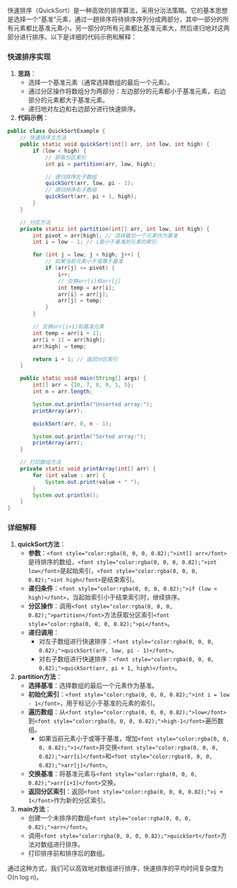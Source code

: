 <font style="color:rgba(0, 0, 0, 0.82);">快速排序（QuickSort）是一种高效的排序算法，采用分治法策略。它的基本思想是选择一个“基准”元素，通过一趟排序将待排序序列分成两部分，其中一部分的所有元素都比基准元素小，另一部分的所有元素都比基准元素大，然后递归地对这两部分进行排序。以下是详细的代码示例和解释：</font>

### <font style="color:rgba(0, 0, 0, 0.82);">快速排序实现</font>
1. **<font style="color:rgba(0, 0, 0, 0.82);">思路</font>**<font style="color:rgba(0, 0, 0, 0.82);">：</font>
    - <font style="color:rgba(0, 0, 0, 0.82);">选择一个基准元素（通常选择数组的最后一个元素）。</font>
    - <font style="color:rgba(0, 0, 0, 0.82);">通过分区操作将数组分为两部分：左边部分的元素都小于基准元素，右边部分的元素都大于基准元素。</font>
    - <font style="color:rgba(0, 0, 0, 0.82);">递归地对左边和右边部分进行快速排序。</font>
2. **<font style="color:rgba(0, 0, 0, 0.82);">代码示例</font>**<font style="color:rgba(0, 0, 0, 0.82);">：</font>

```java
public class QuickSortExample {  
    // 快速排序主方法  
    public static void quickSort(int[] arr, int low, int high) {  
        if (low < high) {  
            // 获取分区索引  
            int pi = partition(arr, low, high);  

            // 递归排序左子数组  
            quickSort(arr, low, pi - 1);  
            // 递归排序右子数组  
            quickSort(arr, pi + 1, high);  
        }  
    }  

    // 分区方法  
    private static int partition(int[] arr, int low, int high) {  
        int pivot = arr[high]; // 选择最后一个元素作为基准  
        int i = low - 1; // i是小于基准的元素的索引  

        for (int j = low; j < high; j++) {  
            // 如果当前元素小于或等于基准  
            if (arr[j] <= pivot) {  
                i++;  
                // 交换arr[i]和arr[j]  
                int temp = arr[i];  
                arr[i] = arr[j];  
                arr[j] = temp;  
            }  
        }  

        // 交换arr[i+1]和基准元素  
        int temp = arr[i + 1];  
        arr[i + 1] = arr[high];  
        arr[high] = temp;  

        return i + 1; // 返回分区索引  
    }  

    public static void main(String[] args) {  
        int[] arr = {10, 7, 8, 9, 1, 5};  
        int n = arr.length;  

        System.out.println("Unsorted array:");  
        printArray(arr);  

        quickSort(arr, 0, n - 1);  

        System.out.println("Sorted array:");  
        printArray(arr);  
    }  

    // 打印数组方法  
    private static void printArray(int[] arr) {  
        for (int value : arr) {  
            System.out.print(value + " ");  
        }  
        System.out.println();  
    }  
}
```

### <font style="color:rgba(0, 0, 0, 0.82);">详细解释</font>
1. **<font style="color:rgba(0, 0, 0, 0.82);">quickSort方法</font>**<font style="color:rgba(0, 0, 0, 0.82);">：</font>
    - **<font style="color:rgba(0, 0, 0, 0.82);">参数</font>**<font style="color:rgba(0, 0, 0, 0.82);">：</font>`<font style="color:rgba(0, 0, 0, 0.82);">int[] arr</font>`<font style="color:rgba(0, 0, 0, 0.82);">是待排序的数组，</font>`<font style="color:rgba(0, 0, 0, 0.82);">int low</font>`<font style="color:rgba(0, 0, 0, 0.82);">是起始索引，</font>`<font style="color:rgba(0, 0, 0, 0.82);">int high</font>`<font style="color:rgba(0, 0, 0, 0.82);">是结束索引。</font>
    - **<font style="color:rgba(0, 0, 0, 0.82);">递归条件</font>**<font style="color:rgba(0, 0, 0, 0.82);">：</font>`<font style="color:rgba(0, 0, 0, 0.82);">if (low < high)</font>`<font style="color:rgba(0, 0, 0, 0.82);">，当起始索引小于结束索引时，继续排序。</font>
    - **<font style="color:rgba(0, 0, 0, 0.82);">分区操作</font>**<font style="color:rgba(0, 0, 0, 0.82);">：调用</font>`<font style="color:rgba(0, 0, 0, 0.82);">partition</font>`<font style="color:rgba(0, 0, 0, 0.82);">方法获取分区索引</font>`<font style="color:rgba(0, 0, 0, 0.82);">pi</font>`<font style="color:rgba(0, 0, 0, 0.82);">。</font>
    - **<font style="color:rgba(0, 0, 0, 0.82);">递归调用</font>**<font style="color:rgba(0, 0, 0, 0.82);">：</font>
        * <font style="color:rgba(0, 0, 0, 0.82);">对左子数组进行快速排序：</font>`<font style="color:rgba(0, 0, 0, 0.82);">quickSort(arr, low, pi - 1)</font>`<font style="color:rgba(0, 0, 0, 0.82);">。</font>
        * <font style="color:rgba(0, 0, 0, 0.82);">对右子数组进行快速排序：</font>`<font style="color:rgba(0, 0, 0, 0.82);">quickSort(arr, pi + 1, high)</font>`<font style="color:rgba(0, 0, 0, 0.82);">。</font>
2. **<font style="color:rgba(0, 0, 0, 0.82);">partition方法</font>**<font style="color:rgba(0, 0, 0, 0.82);">：</font>
    - **<font style="color:rgba(0, 0, 0, 0.82);">选择基准</font>**<font style="color:rgba(0, 0, 0, 0.82);">：选择数组的最后一个元素作为基准。</font>
    - **<font style="color:rgba(0, 0, 0, 0.82);">初始化索引</font>**<font style="color:rgba(0, 0, 0, 0.82);">：</font>`<font style="color:rgba(0, 0, 0, 0.82);">int i = low - 1</font>`<font style="color:rgba(0, 0, 0, 0.82);">，用于标记小于基准的元素的索引。</font>
    - **<font style="color:rgba(0, 0, 0, 0.82);">遍历数组</font>**<font style="color:rgba(0, 0, 0, 0.82);">：从</font>`<font style="color:rgba(0, 0, 0, 0.82);">low</font>`<font style="color:rgba(0, 0, 0, 0.82);">到</font>`<font style="color:rgba(0, 0, 0, 0.82);">high-1</font>`<font style="color:rgba(0, 0, 0, 0.82);">遍历数组。</font>
        * <font style="color:rgba(0, 0, 0, 0.82);">如果当前元素小于或等于基准，增加</font>`<font style="color:rgba(0, 0, 0, 0.82);">i</font>`<font style="color:rgba(0, 0, 0, 0.82);">并交换</font>`<font style="color:rgba(0, 0, 0, 0.82);">arr[i]</font>`<font style="color:rgba(0, 0, 0, 0.82);">和</font>`<font style="color:rgba(0, 0, 0, 0.82);">arr[j]</font>`<font style="color:rgba(0, 0, 0, 0.82);">。</font>
    - **<font style="color:rgba(0, 0, 0, 0.82);">交换基准</font>**<font style="color:rgba(0, 0, 0, 0.82);">：将基准元素与</font>`<font style="color:rgba(0, 0, 0, 0.82);">arr[i+1]</font>`<font style="color:rgba(0, 0, 0, 0.82);">交换。</font>
    - **<font style="color:rgba(0, 0, 0, 0.82);">返回分区索引</font>**<font style="color:rgba(0, 0, 0, 0.82);">：返回</font>`<font style="color:rgba(0, 0, 0, 0.82);">i + 1</font>`<font style="color:rgba(0, 0, 0, 0.82);">作为新的分区索引。</font>
3. **<font style="color:rgba(0, 0, 0, 0.82);">main方法</font>**<font style="color:rgba(0, 0, 0, 0.82);">：</font>
    - <font style="color:rgba(0, 0, 0, 0.82);">创建一个未排序的数组</font>`<font style="color:rgba(0, 0, 0, 0.82);">arr</font>`<font style="color:rgba(0, 0, 0, 0.82);">。</font>
    - <font style="color:rgba(0, 0, 0, 0.82);">调用</font>`<font style="color:rgba(0, 0, 0, 0.82);">quickSort</font>`<font style="color:rgba(0, 0, 0, 0.82);">方法对数组进行排序。</font>
    - <font style="color:rgba(0, 0, 0, 0.82);">打印排序前和排序后的数组。</font>

<font style="color:rgba(0, 0, 0, 0.82);">通过这种方式，我们可以高效地对数组进行排序，快速排序的平均时间复杂度为O(n log n)。</font>

